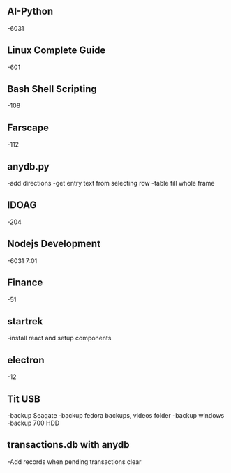 ## AI-Python
 -6031

## Linux Complete Guide
 -601

## Bash Shell Scripting
 -108

## Farscape
 -112

## anydb.py
 -add directions
 -get entry text from selecting row
 -table fill whole frame

## IDOAG
 -204

## Nodejs Development
 -6031 7:01

## Finance
 -51

## startrek
 -install react and setup components

## electron
 -12

## Tit USB
 -backup Seagate
 -backup fedora backups, videos folder
 -backup windows
 -backup 700 HDD

## transactions.db with anydb
 -Add records when pending transactions clear

